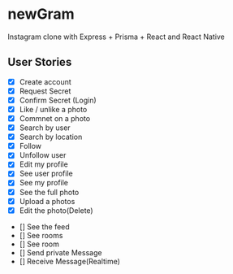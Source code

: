 # newGram

Instagram clone with Express + Prisma + React and React Native

## User Stories

- [x] Create account
- [x] Request Secret
- [x] Confirm Secret (Login)
- [x] Like / unlike a photo
- [x] Commnet on a photo
- [x] Search by user
- [x] Search by location
- [x] Follow
- [x] Unfollow user
- [x] Edit my profile
- [x] See user profile
- [x] See my profile
- [x] See the full photo
- [x] Upload a photos
- [x] Edit the photo(Delete)
- [] See the feed
- [] See rooms
- [] See room
- [] Send private Message
- [] Receive Message(Realtime)
